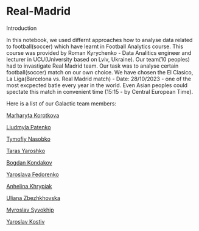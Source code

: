 # Real-Madrid

 Introduction

In this notebook, we used differnt approaches how to analyse data related to football(soccer) which have learnt in Football Analytics course. This course was provided by Roman Kyrychenko - Data Analitics engineer and lecturer in UCU(University based on Lviv, Ukraine). Our team(10 peoples) had to invastigate Real Madrid team. Our task was to analyse certain football(soccer) match on our own choice. We have chosen the El Clasico, La Liga(Barcelona vs. Real Madrid match) - Date: 28/10/2023 - one of the most excpected batle every year in the world. Even Asian peoples could spectate this match in convenient time (15:15 - by Central European Time).

Here is a list of our Galactic team members: 

[Marharyta Korotkova](https://github.com/atiragramk)

[Liudmyla Patenko](https://github.com/lp-ucu)

[Tymofiy Nasobko](https://github.com/TimofiyJ)

[Taras Yaroshko](https://github.com/tyaroshko)

[Bogdan Kondakov](https://github.com/kondakov28)

[Yaroslava Fedorenko](https://github.com/Yaroslava-Fedorenko)

[Anhelina Khrypiak](https://github.com/LinaKhrypiak)

[Uliana Zbezhkhovska](https://github.com/uliana0203)

[Myroslav Syvokhip](https://github.com/MSyvokhip7)

[Yaroslav Kostiv](https://github.com/Slavik89)